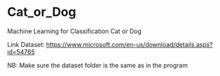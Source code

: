 # Cat_or_Dog
Machine Learning for Classification Cat or Dog

Link Dataset: https://www.microsoft.com/en-us/download/details.aspx?id=54765

NB: Make sure the dataset folder is the same as in the program
